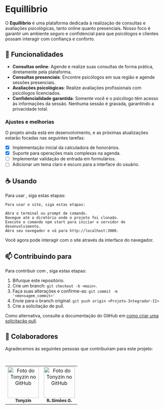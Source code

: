 # Equillibrio

O **Equillibrio** é uma plataforma dedicada à realização de consultas e avaliações psicológicas, tanto online quanto presenciais. Nosso foco é garantir um ambiente seguro e confidencial para que psicólogos e clientes possam interagir com confiança e conforto.

## 💬 Funcionalidades

- **Consultas online**: Agende e realize suas consultas de forma prática, diretamente pela plataforma.
- **Consultas presenciais**: Encontre psicólogos em sua região e agende sessões presenciais.
- **Avaliações psicológicas**: Realize avaliações profissionais com psicólogos licenciados.
- **Confidencialidade garantida**: Somente você e o psicólogo têm acesso às informações da sessão. Nenhuma sessão é gravada, garantindo a privacidade total.

### Ajustes e melhorias

O projeto ainda está em desenvolvimento, e as próximas atualizações estarão focadas nas seguintes tarefas:

- [x] Implementação inicial da calculadora de honorários.
- [x] Suporte para operações mais complexas na agenda.
- [ ] Implementar validação de entrada em formulários.
- [ ] Adicionar um tema claro e escuro para a interface do usuário.

## ☕ Usando <Projeto-Integrador-II>

Para usar <Projeto-Integrador-II>, siga estas etapas:

```
Para usar o site, siga estas etapas:

Abra o terminal ou prompt de comando.
Navegue até o diretório onde o projeto foi clonado.
Execute o comando npm start para iniciar o servidor de desenvolvimento.
Abra seu navegador e vá para http://localhost:3000.
```

Você agora pode interagir com o site através da interface do navegador.

## 📫 Contribuindo para <Projeto-Integrador-II>

Para contribuir com <Projeto-Integrador-II>, siga estas etapas:

1. Bifurque este repositório.
2. Crie um branch: `git checkout -b <main>`.
3. Faça suas alterações e confirme-as: `git commit -m '<mensagem_commit>'`
4. Envie para o branch original: `git push origin <Projeto-Integrador-II>`
5. Crie a solicitação de pull.

Como alternativa, consulte a documentação do GitHub em [como criar uma solicitação pull](https://help.github.com/en/github/collaborating-with-issues-and-pull-requests/creating-a-pull-request).

## 🤝 Colaboradores

Agradecemos às seguintes pessoas que contribuíram para este projeto:

<table>
  <tr>
    <td align="center">
      <a href="#" title="defina o titulo do link">
        <img src="https://avatars.githubusercontent.com/u/181393325?v=4" width="100px;" alt="Foto do Tonyzin no GitHub"/><br>
        <sub>
          <b>Tonyzin</b><br/>
        </sub>
      </a>
    </td><br/>
    <td align="center">
      <a href="#" title="defina o titulo do link">
        <img src="https://avatars.githubusercontent.com/u/95584209?s=400&u=5955222de40126211aa2b50c07341f5e5290a970&v=4" width="100px;" alt="Foto do Tonyzin no GitHub"/><br>
        <sub>
          <b>R. Simões G.</b><br/>
        </sub>
      </a>
    </td>
  </tr>
</table>
